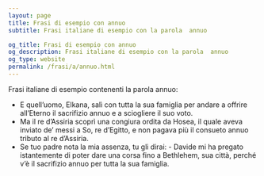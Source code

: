```yaml
---
layout: page
title: Frasi di esempio con annuo 
subtitle: Frasi italiane di esempio con la parola  annuo

og_title: Frasi di esempio con annuo 
og_description: Frasi italiane di esempio con la parola  annuo
og_type: website
permalink: /frasi/a/annuo.html
---
```


Frasi italiane di esempio contenenti la parola annuo:


- E quell’uomo, Elkana, salì con tutta la sua famiglia per andare a offrire all’Eterno il sacrifizio annuo e a sciogliere il suo voto.
- Ma il re d’Assiria scoprì una congiura ordita da Hosea, il quale aveva inviato de’ messi a So, re d’Egitto, e non pagava più il consueto annuo tributo al re d’Assiria.
- Se tuo padre nota la mia assenza, tu gli dirai: - Davide mi ha pregato istantemente di poter dare una corsa fino a Bethlehem, sua città, perché v’è il sacrifizio annuo per tutta la sua famiglia.
